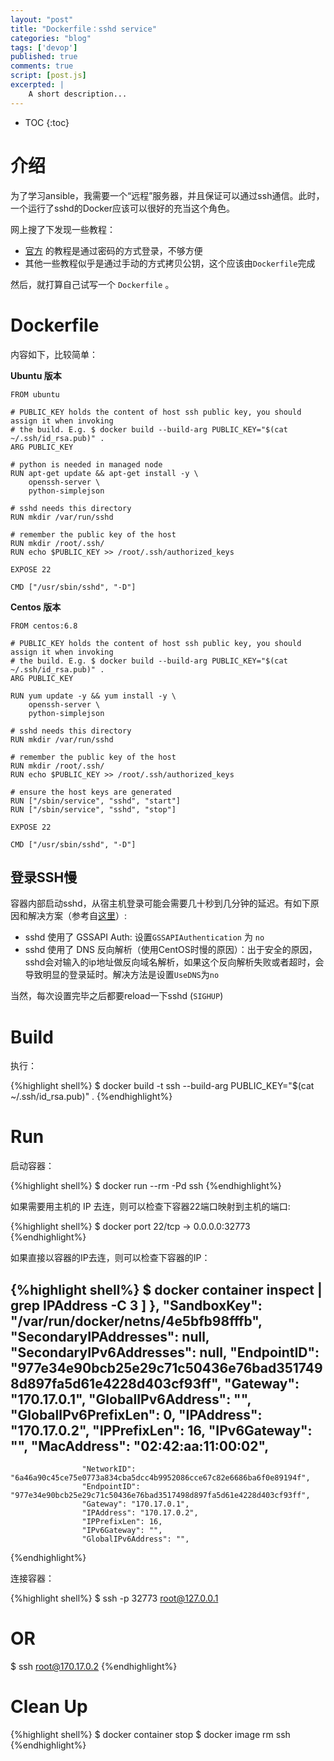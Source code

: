 ```yaml
---
layout: "post"
title: "Dockerfile：sshd service"
categories: "blog"
tags: ['devop']
published: true
comments: true
script: [post.js]
excerpted: |
    A short description...
---
```


* TOC
{:toc}

# 介绍

为了学习ansible，我需要一个“远程”服务器，并且保证可以通过ssh通信。此时，一个运行了sshd的Docker应该可以很好的充当这个角色。

网上搜了下发现一些教程：

* [官方](https://docs.docker.com/engine/examples/running_ssh_service/) 的教程是通过密码的方式登录，不够方便
* 其他一些教程似乎是通过手动的方式拷贝公钥，这个应该由`Dockerfile`完成

然后，就打算自己试写一个 `Dockerfile` 。

# Dockerfile 

内容如下，比较简单：

**Ubuntu 版本**

    FROM ubuntu

    # PUBLIC_KEY holds the content of host ssh public key, you should assign it when invoking
    # the build. E.g. $ docker build --build-arg PUBLIC_KEY="$(cat ~/.ssh/id_rsa.pub)" .
    ARG PUBLIC_KEY

    # python is needed in managed node
    RUN apt-get update && apt-get install -y \
        openssh-server \
        python-simplejson

    # sshd needs this directory
    RUN mkdir /var/run/sshd

    # remember the public key of the host
    RUN mkdir /root/.ssh/
    RUN echo $PUBLIC_KEY >> /root/.ssh/authorized_keys

    EXPOSE 22

    CMD ["/usr/sbin/sshd", "-D"]

**Centos 版本**

    FROM centos:6.8

    # PUBLIC_KEY holds the content of host ssh public key, you should assign it when invoking
    # the build. E.g. $ docker build --build-arg PUBLIC_KEY="$(cat ~/.ssh/id_rsa.pub)" .
    ARG PUBLIC_KEY

    RUN yum update -y && yum install -y \
        openssh-server \
        python-simplejson

    # sshd needs this directory
    RUN mkdir /var/run/sshd

    # remember the public key of the host
    RUN mkdir /root/.ssh/
    RUN echo $PUBLIC_KEY >> /root/.ssh/authorized_keys

    # ensure the host keys are generated
    RUN ["/sbin/service", "sshd", "start"]
    RUN ["/sbin/service", "sshd", "stop"]

    EXPOSE 22

    CMD ["/usr/sbin/sshd", "-D"]

## 登录SSH慢

容器内部启动sshd，从宿主机登录可能会需要几十秒到几分钟的延迟。有如下原因和解决方案（参考自[这里](http://ask.xmodulo.com/fix-slow-ssh-login-issue-linux.html)）:

- sshd 使用了 GSSAPI Auth: 设置`GSSAPIAuthentication` 为 `no`
- sshd 使用了 DNS 反向解析（使用CentOS时慢的原因）：出于安全的原因，sshd会对输入的ip地址做反向域名解析，如果这个反向解析失败或者超时，会导致明显的登录延时。解决方法是设置`UseDNS`为`no`

当然，每次设置完毕之后都要reload一下sshd (`SIGHUP`)

# Build

执行：

{%highlight shell%}
$ docker build -t ssh --build-arg PUBLIC_KEY="$(cat ~/.ssh/id_rsa.pub)" .
{%endhighlight%}

# Run

启动容器：

{%highlight shell%}
$ docker run --rm  -Pd ssh
{%endhighlight%}

如果需要用主机的 IP 去连，则可以检查下容器22端口映射到主机的端口:

{%highlight shell%}
$ docker port <container>
22/tcp -> 0.0.0.0:32773
{%endhighlight%}

如果直接以容器的IP去连，则可以检查下容器的IP：

{%highlight shell%}
$ docker container inspect <container> | grep IPAddress -C 3
                ]
            },
            "SandboxKey": "/var/run/docker/netns/4e5bfb98fffb",
            "SecondaryIPAddresses": null,
            "SecondaryIPv6Addresses": null,
            "EndpointID": "977e34e90bcb25e29c71c50436e76bad3517498d897fa5d61e4228d403cf93ff",
            "Gateway": "170.17.0.1",
            "GlobalIPv6Address": "",
            "GlobalIPv6PrefixLen": 0,
            "IPAddress": "170.17.0.2",
            "IPPrefixLen": 16,
            "IPv6Gateway": "",
            "MacAddress": "02:42:aa:11:00:02",
--
                    "NetworkID": "6a46a90c45ce75e0773a834cba5dcc4b9952086cce67c82e6686ba6f0e89194f",
                    "EndpointID": "977e34e90bcb25e29c71c50436e76bad3517498d897fa5d61e4228d403cf93ff",
                    "Gateway": "170.17.0.1",
                    "IPAddress": "170.17.0.2",
                    "IPPrefixLen": 16,
                    "IPv6Gateway": "",
                    "GlobalIPv6Address": "",
{%endhighlight%}

连接容器：

{%highlight shell%}
$ ssh -p 32773 root@127.0.0.1
# OR
$ ssh root@170.17.0.2
{%endhighlight%}

# Clean Up

{%highlight shell%}
$ docker container stop <container>
$ docker image rm ssh
{%endhighlight%}


